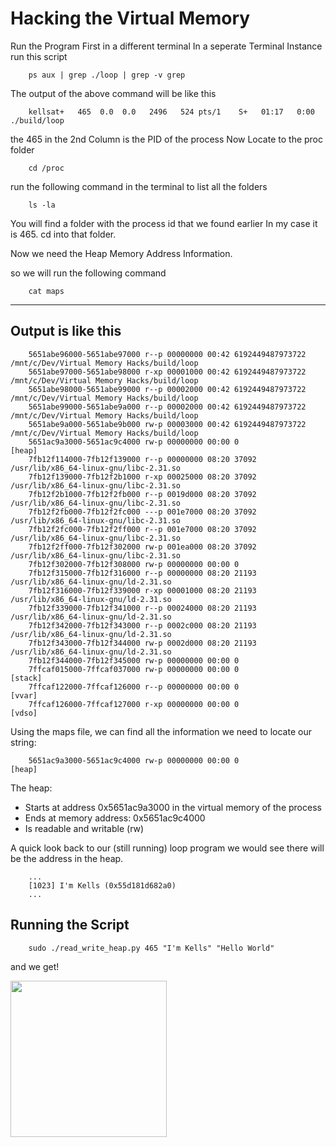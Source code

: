 # Hacking the Virtual Memory

Run the Program First in a different terminal
In a seperate Terminal Instance run this script

```terminal
    ps aux | grep ./loop | grep -v grep
```

The output of the above command will be like this

```terminal
    kellsat+   465  0.0  0.0   2496   524 pts/1    S+   01:17   0:00 ./build/loop
```
the 465 in the 2nd Column is the PID of the process
Now Locate to the proc folder

```teminal
    cd /proc
```

run the following command in the terminal to list all the folders

```terminal
    ls -la
```

You will find a folder with the process id that we found earlier
In my case it is 465. cd into that folder.

Now we need the Heap Memory Address Information.

so we will run the following command

```terminal
    cat maps
```

---

## Output is like this

```terminal
    5651abe96000-5651abe97000 r--p 00000000 00:42 6192449487973722           /mnt/c/Dev/Virtual Memory Hacks/build/loop
    5651abe97000-5651abe98000 r-xp 00001000 00:42 6192449487973722           /mnt/c/Dev/Virtual Memory Hacks/build/loop
    5651abe98000-5651abe99000 r--p 00002000 00:42 6192449487973722           /mnt/c/Dev/Virtual Memory Hacks/build/loop
    5651abe99000-5651abe9a000 r--p 00002000 00:42 6192449487973722           /mnt/c/Dev/Virtual Memory Hacks/build/loop
    5651abe9a000-5651abe9b000 rw-p 00003000 00:42 6192449487973722           /mnt/c/Dev/Virtual Memory Hacks/build/loop
    5651ac9a3000-5651ac9c4000 rw-p 00000000 00:00 0                          [heap]
    7fb12f114000-7fb12f139000 r--p 00000000 08:20 37092                      /usr/lib/x86_64-linux-gnu/libc-2.31.so
    7fb12f139000-7fb12f2b1000 r-xp 00025000 08:20 37092                      /usr/lib/x86_64-linux-gnu/libc-2.31.so
    7fb12f2b1000-7fb12f2fb000 r--p 0019d000 08:20 37092                      /usr/lib/x86_64-linux-gnu/libc-2.31.so
    7fb12f2fb000-7fb12f2fc000 ---p 001e7000 08:20 37092                      /usr/lib/x86_64-linux-gnu/libc-2.31.so
    7fb12f2fc000-7fb12f2ff000 r--p 001e7000 08:20 37092                      /usr/lib/x86_64-linux-gnu/libc-2.31.so
    7fb12f2ff000-7fb12f302000 rw-p 001ea000 08:20 37092                      /usr/lib/x86_64-linux-gnu/libc-2.31.so
    7fb12f302000-7fb12f308000 rw-p 00000000 00:00 0
    7fb12f315000-7fb12f316000 r--p 00000000 08:20 21193                      /usr/lib/x86_64-linux-gnu/ld-2.31.so
    7fb12f316000-7fb12f339000 r-xp 00001000 08:20 21193                      /usr/lib/x86_64-linux-gnu/ld-2.31.so
    7fb12f339000-7fb12f341000 r--p 00024000 08:20 21193                      /usr/lib/x86_64-linux-gnu/ld-2.31.so
    7fb12f342000-7fb12f343000 r--p 0002c000 08:20 21193                      /usr/lib/x86_64-linux-gnu/ld-2.31.so
    7fb12f343000-7fb12f344000 rw-p 0002d000 08:20 21193                      /usr/lib/x86_64-linux-gnu/ld-2.31.so
    7fb12f344000-7fb12f345000 rw-p 00000000 00:00 0
    7ffcaf015000-7ffcaf037000 rw-p 00000000 00:00 0                          [stack]
    7ffcaf122000-7ffcaf126000 r--p 00000000 00:00 0                          [vvar]
    7ffcaf126000-7ffcaf127000 r-xp 00000000 00:00 0                          [vdso]
```

Using the maps file, we can find all the information we need to locate our string:

```teminal
    5651ac9a3000-5651ac9c4000 rw-p 00000000 00:00 0                          [heap]
```

The heap:

- Starts at address 0x5651ac9a3000 in the virtual memory of the process
- Ends at memory address: 0x5651ac9c4000
- Is readable and writable (rw)

A quick look back to our (still running) loop program we would see there will be the address in the heap.

```terminal
    ...
    [1023] I'm Kells (0x55d181d682a0)
    ...
```

## Running the Script

```terminal
    sudo ./read_write_heap.py 465 "I'm Kells" "Hello World"
```

and we get!

<a title="output"><img src="https://github.com/Eshanatnight/Hacking-The-Virtual-Memory-/blob/main/screenshots/Screenshot%202021-12-11%20031708.png" height=250/></a>
